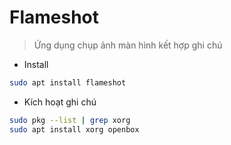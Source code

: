 # Flameshot
> Ứng dụng chụp ảnh màn hình kết hợp ghi chú

- Install
```sh
sudo apt install flameshot
```

- Kích hoạt ghi chú
```sh
sudo pkg --list | grep xorg
sudo apt install xorg openbox
```